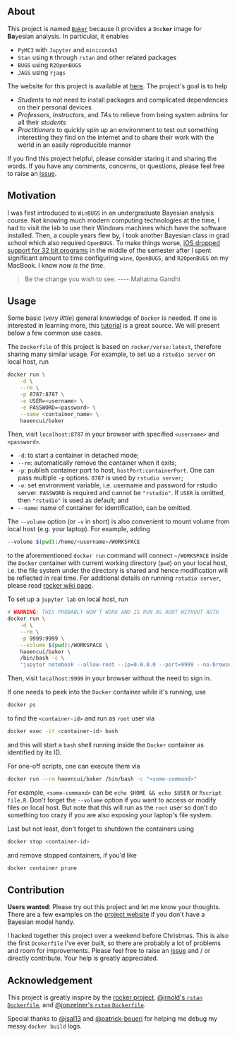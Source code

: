 ## About

This project is named [`Baker`](https://haoen-cui.github.io/baker-bayesian-analysis-in-docker) because it provides a `Doc`**`ker`** image for **Ba**yesian analysis. In particular, it enables  

- `PyMC3` with `Jupyter` and `miniconda3` 
- `Stan` using `R` through `rstan` and other related packages 
- `BUGS` using `R2OpenBUGS`
- `JAGS` using `rjags`

The website for this project is available at [here](https://haoen-cui.github.io/baker-bayesian-analysis-in-docker). The project's goal is to help 

- *Students* to not need to install packages and complicated dependencies on their personal devices 
- *Professors*, *Instructors*, and *TAs* to relieve from being system admins for all their *students*
- *Practitioners* to quickly spin up an environment to test out something interesting they find on the internet and to share their work with the world in an easily reproducible manner  

If you find this project helpful, please consider staring it and sharing the words. If you have any comments, concerns, or questions, please feel free to raise an [issue](https://github.com/Haoen-Cui/baker-bayesian-analysis-in-docker/issues). 


## Motivation 

I was first introduced to `WinBUGS` in an undergraduate Bayesian analysis course. Not knowing much modern computing technologies at the time, I had to visit *the* lab to use their Windows machines which have the software installed. Then, a couple years flew by, I took another Bayesian class in grad school which also required `OpenBUGS`. To make things worse, [iOS dropped support for 32 bit programs](https://developer.apple.com/documentation/uikit/app_and_environment/updating_your_app_from_32-bit_to_64-bit_architecture) in the middle of the semester after I spent significant amount to time configuring `wine`, `OpenBUGS`, and `R2OpenBUGS` on my MacBook. I know *now is the time*.

> Be the change you wish to see. ---- Mahatma Gandhi 


## Usage 

Some basic (*very little*) general knowledge of `Docker` is needed. If one is interested in learning more, this [tutorial](https://docker-curriculum.com/) is a great source. We will present below a few common use cases. 

The `Dockerfile` of this project is based on `rocker/verse:latest`, therefore sharing many similar usage. For example, to set up a `rstudio server` on local host, run 
```bash
docker run \
    -d \
    --rm \
    -p 8787:8787 \
    -e USER=<username> \
    -e PASSWORD=<password> \
    --name <container_name> \
    haoencui/baker
```
Then, visit `localhost:8787` in your browser with specified `<username>` and `<password>`. 

- `-d`: to start a container in detached mode; 
- `--rm`: automatically remove the container when it exits; 
- `-p`: publish container port to host, `hostPort:containerPort`. One can pass multiple `-p` options. `8787` is used by `rstudio server`; 
- `-e`: set environment variable, i.e. username and password for rstudio server. `PASSWORD` is required and cannot be `"rstudio"`. If `USER` is omitted, then `"rstudio"` is used as default; and 
- `--name`: name of container for identification, can be omitted. 

The `--volume` option (or `-v` in short) is also convenient to mount volume from local host (e.g. your laptop). For example, adding 
```bash
--volume $(pwd):/home/<username>/WORKSPACE
```
to the aforementioned `docker run` command will connect `~/WORKSPACE` inside the `Docker` container with current working directory (`pwd`) on your local host, i.e. the file system under the directory is shared and hence modification will be reflected in real time. For additional details on running `rstudio server`, please read [rocker wiki page](https://github.com/rocker-org/rocker/wiki/Using-the-RStudio-image). 

To set up a `jupyter lab` on local host, run 
```bash
# WARNING: THIS PROBABLY WON'T WORK AND IS RUN AS ROOT WITHOUT AUTH
docker run \
    -d \
    --rm \
    -p 9999:9999 \
    --volume $(pwd):/WORKSPACE \
    haoencui/baker \
    /bin/bash -c \
    "jupyter notebook --allow-root --ip=0.0.0.0 --port=9999 --no-browser --NotebookApp.token='' --NotebookApp.password=''"
```
Then, visit `localhost:9999` in your browser without the need to sign in. 

If one needs to peek into the `Docker` container while it's running, use 
```bash
docker ps
```
to find the `<container-id>` and run as `root` user via 
```bash
docker exec -it <container-id> bash
```
and this will start a `bash` shell running inside the `Docker` container as identified by its ID. 

For one-off scripts, one can execute them via 
```bash
docker run --rm haoencui/baker /bin/bash -c "<some-command>"
```
For example, `<some-command>` can be `echo $HOME && echo $USER` or `Rscript file.R`. Don't forget the `--volume` option if you want to access or modify files on local host. But note that this will run as the `root` user so don't do something too crazy if you are also exposing your laptop's file system. 

Last but not least, don't forget to shutdown the containers using 
```bash
docker stop <container-id> 
```
and remove stopped containers, if you'd like
```bash
docker container prune	
```


## Contribution 

**Users wanted**: Please try out this project and let me know your thoughts. There are a few examples on the [project website](https://haoen-cui.github.io/baker-bayesian-analysis-in-docker) if you don't have a Bayesian model handy. 

I hacked together this project over a weekend before Christmas. This is also the first `Dcokerfile` I've ever built, so there are probably a lot of problems and room for improvements. Please feel free to raise an [issue](https://github.com/Haoen-Cui/baker-bayesian-analysis-in-docker/issues) and / or directly contribute. Your help is greatly appreciated. 


## Acknowledgement 

This project is greatly inspire by the [rocker project](https://www.rocker-project.org/), [@jrnold's `rstan` `Dockerfile`](https://hub.docker.com/r/jrnold/rstan/dockerfile), and [@jonzelner's `rstan` `Dockerfile`](https://hub.docker.com/r/jonzelner/rstan/dockerfile). 

Special thanks to [@jsal13](https://github.com/jsal13) and [@patrick-boueri](https://github.com/patrick-boueri) for helping me debug my messy `docker build` logs. 
